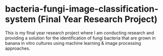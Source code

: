 # bacteria-fungi-image-classification-system (Final Year Research Project)
This is my final year research project where I am conducting research and providing a solution for the identification of fungi bacteria that are grown in banana in vitro cultures using machine learning & image processing approaches.
